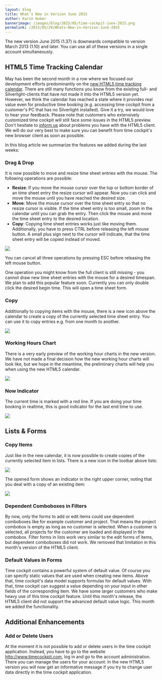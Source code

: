 ```yaml
---
layout: blog
title: What's New in Version June 2015
author: Karin Huber
bannerimage: /images/blog/2015/05/time-cockpit-june-2015.png
permalink: /2015/05/29/Whats-New-in-Version-June-2015
---
```


<p xmlns="http://www.w3.org/1999/xhtml">The new version June 2015 (1.37) is downwards compatible to version March 2013 (1.10) and later. You can use all of these versions in a single account simultaneously.</p><h2 xmlns="http://www.w3.org/1999/xhtml">HTML5 Time Tracking Calendar
<br /></h2><p xmlns="http://www.w3.org/1999/xhtml">May has been the second month in a row where we focused our development efforts predominantly on the <a href="https://web.timecockpit.com" target="_blank">new HTML5 time tracking calendar</a>. There are still many functions you know from the existing full- and Silverlight-clients that have not made it into the HTML5 version yet. However, we think the calendar has reached a state where it provides real value even for productive time booking (e.g. accessing time cockpit from a customer's PC that has no Silverlight installed). Give it a try, we would love to hear your feedback. Please note that customers who extensively customized time cockpit will still face some issues in the HTML5 preview. Don't hesitate to <a href="mailto:support@timecockpit.com">inform us</a> about problems you have with the HTML5 client. We will do our very best to make sure you can benefit from time cockpit's new browser client as soon as possible.</p><p xmlns="http://www.w3.org/1999/xhtml">In this blog article we summarize the features we added during the last weeks:<br /></p><h3 xmlns="http://www.w3.org/1999/xhtml">Drag &amp; Drop
<br /></h3><p xmlns="http://www.w3.org/1999/xhtml">It is now possible to move and resize time sheet entries with the mouse. The following operations are possible:</p><ul xmlns="http://www.w3.org/1999/xhtml">
  <li>
    <strong>Resize</strong>: If you move the mouse cursor over the top or bottom border of an time sheet entry the resize cursor will appear. Now you can click and move the mouse until you have reached the desired size.
<br /></li>
  <li>
    <strong>Move</strong>: Move the mouse cursor over the time sheet entry so that no resize cursor is visible. If the time sheet entry is too small, zoom in the calendar until you can grab the entry. Then click the mouse and move the time sheet entry to the desired location.</li>
  <li>
    <strong>Copy</strong>: Copying time sheet entries works just like moving them. Additionally, you have to press CTRL before releasing the left mouse button. A small plus sign next to the cursor will indicate, that the time sheet entry will be copied instead of moved.</li>
</ul><p xmlns="http://www.w3.org/1999/xhtml">
  <img src="{{site.baseurl}}images/blog/2015/05/copy-time-sheet-entry-with-mouse.gif" />
</p><p xmlns="http://www.w3.org/1999/xhtml">You can cancel all three operations by pressing ESC before releasing the left mouse button.</p><p xmlns="http://www.w3.org/1999/xhtml">One operation you might know from the full client is still missing - you cannot draw new time sheet entries with the mouse for a desired timespan. We plan to add this popular feature soon. Currently you can only double click the desired begin time. This will open a time sheet form.</p><h3 xmlns="http://www.w3.org/1999/xhtml">Copy</h3><p xmlns="http://www.w3.org/1999/xhtml">Additionally to copying items with the mouse, there is a new icon above the calendar to create a copy of the currently selected time sheet entry. You can use it to copy entries e.g. from one month to another.</p><p xmlns="http://www.w3.org/1999/xhtml">
  <img src="{{site.baseurl}}images/blog/2015/05/copy-time-sheet-entry.png" />
</p><h3 xmlns="http://www.w3.org/1999/xhtml">Working Hours Chart</h3><p xmlns="http://www.w3.org/1999/xhtml">There is a very early preview of the working hour charts in the new version. We have not made a final decision how the new working hour charts will look like, but we hope in the meantime, the preliminary charts will help you when using the new HTML5 calendar.</p><p xmlns="http://www.w3.org/1999/xhtml">
  <img src="{{site.baseurl}}images/blog/2015/05/working-hours-chart.png" />
</p><h3 xmlns="http://www.w3.org/1999/xhtml">Now Indicator</h3><p xmlns="http://www.w3.org/1999/xhtml">The current time is marked with a red line. If you are doing your time booking in realtime, this is good indicator for the last end time to use.</p><p xmlns="http://www.w3.org/1999/xhtml">
  <img src="{{site.baseurl}}images/blog/2015/05/now-indicator.png" />
</p><h2 xmlns="http://www.w3.org/1999/xhtml">Lists &amp; Forms</h2><h3 xmlns="http://www.w3.org/1999/xhtml">Copy Items</h3><p xmlns="http://www.w3.org/1999/xhtml">Just like in the new calendar, it is now possible to create copies of the currently selected item in lists. There is a new icon in the toolbar above lists:</p><p xmlns="http://www.w3.org/1999/xhtml">
  <img src="{{site.baseurl}}images/blog/2015/05/copy-entity.png" />
</p><p xmlns="http://www.w3.org/1999/xhtml">The opened form shows an indicator in the right upper corner, noting that you deal with a copy of an existing item:<br /></p><p xmlns="http://www.w3.org/1999/xhtml">
  <img src="{{site.baseurl}}images/blog/2015/05/copy-item-form.png" />
</p><h3 xmlns="http://www.w3.org/1999/xhtml">Dependent Comboboxes in Filters</h3><p xmlns="http://www.w3.org/1999/xhtml">By now, only the forms to add or edit items could use dependent comboboxes like for example customer and project. That means the project combobox is empty as long as no customer is selected. When a customer is selected, all projects for the customer are loaded and displayed in the combobox. Filter forms in lists work very similar to the edit forms of items, but dependent comboboxes did not work. We removed that limitation in this month's version of the HTML5 client.</p><h3 xmlns="http://www.w3.org/1999/xhtml">Default Values in Forms</h3><p xmlns="http://www.w3.org/1999/xhtml">Time cockpit contains a powerful system of default value. Of course you can specify static values that are used when creating new items. Above that, time cockpit's data model supports formulas for default values. With that, time cockpit can suggest a value depending on your input in other fields of the corresponding item. We have some larger customers who make heavy use of this time cockpit feature. Until this month's release, the HTML5 client did not support the advanced default value logic. This month we added the functionality. </p><h2 xmlns="http://www.w3.org/1999/xhtml">Additional Enhancements</h2><h3 xmlns="http://www.w3.org/1999/xhtml">Add or Delete Users</h3><p xmlns="http://www.w3.org/1999/xhtml">At the moment it is not possible to add or delete users in the time cockpit application. Instead, you have to go to the website <a href="http://www.timecockpit.com">http://www.timecockpit.com</a>, log in and go to the account administration. There you can manage the users for your account. In the new HTML5 version you will now get an informative message if you try to change user data directly in the time cockpit application.</p>